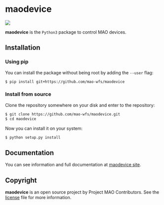 # maodevice

[![](https://img.shields.io/badge/python-3.6%2C%203.7-blue.svg)]()

**maodevice** is the `Python3` package to control MAO devices.


## Installation
### Using pip
You can install the package without being root by adding the `--user` flag:

```sh
$ pip install git+https://github.com/mao-wfs/maodevice
```

### Install from source
Clone the repository somewhere on your disk and enter to the repository:

```sh
$ git clone https://github.com/mao-wfs/maodevice.git
$ cd maodevice
```

Now you can install it on your system:

```sh
$ python setup.py install
```

## Documentation
You can see information and full documentation at [maodevice site](https://mao-wfs.github.io/maodevice).


## Copyright
**maodevice** is an open source project by Project MAO Contributors. See the [license](https://github.com/mao-wfs/maodevice/blob/master/LICENSE) file for more information.